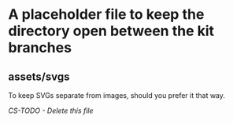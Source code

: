 # A placeholder file to keep the directory open between the kit branches

## assets/svgs

To keep SVGs separate from images, should you prefer it that way.

_CS-TODO - Delete this file_
